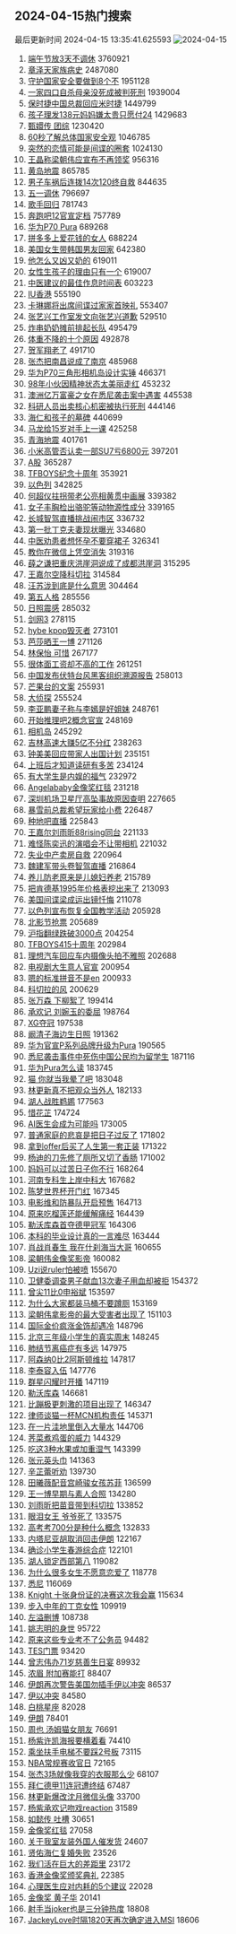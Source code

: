 ## 2024-04-15热门搜索 
最后更新时间 2024-04-15 13:35:41.625593 
![2024-04-15](https://imgs-storage.s3.us-east-005.backblazeb2.com/20240415/2024-04-15.png?versionId=4_z8fbbed132d73df8689c40f13_f1109c139f5bd278a_d20240415_m053541_c005_v0501005_t0059_u01713159341509) 
1. [端午节放3天不调休](https://s.weibo.com/weibo?q=%23%E7%AB%AF%E5%8D%88%E8%8A%82%E6%94%BE3%E5%A4%A9%E4%B8%8D%E8%B0%83%E4%BC%91%23&t=31&band_rank=1&Refer=top) 3760921
1. [章泽天家族病史](https://s.weibo.com/weibo?q=%23%E7%AB%A0%E6%B3%BD%E5%A4%A9%E5%AE%B6%E6%97%8F%E7%97%85%E5%8F%B2%23&t=31&band_rank=2&Refer=top) 2487080
1. [守护国家安全要做到8个不](https://s.weibo.com/weibo?q=%23%E5%AE%88%E6%8A%A4%E5%9B%BD%E5%AE%B6%E5%AE%89%E5%85%A8%E8%A6%81%E5%81%9A%E5%88%B08%E4%B8%AA%E4%B8%8D%23&t=31&band_rank=3&Refer=top) 1951128
1. [一家四口自杀母亲没死成被判死刑](https://s.weibo.com/weibo?q=%23%E4%B8%80%E5%AE%B6%E5%9B%9B%E5%8F%A3%E8%87%AA%E6%9D%80%E6%AF%8D%E4%BA%B2%E6%B2%A1%E6%AD%BB%E6%88%90%E8%A2%AB%E5%88%A4%E6%AD%BB%E5%88%91%23&t=31&band_rank=11&Refer=top) 1939004
1. [保时捷中国总裁回应米时捷](https://s.weibo.com/weibo?q=%23%E4%BF%9D%E6%97%B6%E6%8D%B7%E4%B8%AD%E5%9B%BD%E6%80%BB%E8%A3%81%E5%9B%9E%E5%BA%94%E7%B1%B3%E6%97%B6%E6%8D%B7%23&t=31&band_rank=2&Refer=top) 1449799
1. [孩子理发138元妈妈嫌太贵只愿付24](https://s.weibo.com/weibo?q=%23%E5%AD%A9%E5%AD%90%E7%90%86%E5%8F%91138%E5%85%83%E5%A6%88%E5%A6%88%E5%AB%8C%E5%A4%AA%E8%B4%B5%E5%8F%AA%E6%84%BF%E4%BB%9824%23&t=31&band_rank=1&Refer=top) 1429683
1. [甄嬛传 团综](https://s.weibo.com/weibo?q=%E7%94%84%E5%AC%9B%E4%BC%A0%20%E5%9B%A2%E7%BB%BC&t=31&band_rank=6&Refer=top) 1230420
1. [60秒了解总体国家安全观](https://s.weibo.com/weibo?q=%2360%E7%A7%92%E4%BA%86%E8%A7%A3%E6%80%BB%E4%BD%93%E5%9B%BD%E5%AE%B6%E5%AE%89%E5%85%A8%E8%A7%82%23&t=31&band_rank=3&Refer=top) 1046785
1. [突然的恋情可能是间谍的圈套](https://s.weibo.com/weibo?q=%23%E7%AA%81%E7%84%B6%E7%9A%84%E6%81%8B%E6%83%85%E5%8F%AF%E8%83%BD%E6%98%AF%E9%97%B4%E8%B0%8D%E7%9A%84%E5%9C%88%E5%A5%97%23&t=31&band_rank=4&Refer=top) 1024130
1. [王晶称梁朝伟应宣布不再领奖](https://s.weibo.com/weibo?q=%23%E7%8E%8B%E6%99%B6%E7%A7%B0%E6%A2%81%E6%9C%9D%E4%BC%9F%E5%BA%94%E5%AE%A3%E5%B8%83%E4%B8%8D%E5%86%8D%E9%A2%86%E5%A5%96%23&t=31&band_rank=14&Refer=top) 956316
1. [黄岛地震](https://s.weibo.com/weibo?q=%E9%BB%84%E5%B2%9B%E5%9C%B0%E9%9C%87&t=31&band_rank=5&Refer=top) 865785
1. [男子车祸后连拨14次120终自救](https://s.weibo.com/weibo?q=%23%E7%94%B7%E5%AD%90%E8%BD%A6%E7%A5%B8%E5%90%8E%E8%BF%9E%E6%8B%A814%E6%AC%A1120%E7%BB%88%E8%87%AA%E6%95%91%23&t=31&band_rank=11&Refer=top) 844635
1. [五一调休](https://s.weibo.com/weibo?q=%E4%BA%94%E4%B8%80%E8%B0%83%E4%BC%91&t=31&band_rank=9&Refer=top) 796697
1. [歌手回归](https://s.weibo.com/weibo?q=%23%E6%AD%8C%E6%89%8B%E5%9B%9E%E5%BD%92%23&t=31&band_rank=41&Refer=top) 781743
1. [奔跑吧12官宣定档](https://s.weibo.com/weibo?q=%23%E5%A5%94%E8%B7%91%E5%90%A712%E5%AE%98%E5%AE%A3%E5%AE%9A%E6%A1%A3%23&t=31&band_rank=6&Refer=top) 757789
1. [华为P70 Pura](https://s.weibo.com/weibo?q=%E5%8D%8E%E4%B8%BAP70%20Pura&t=31&band_rank=7&Refer=top) 689268
1. [拼多多上爱花钱的女人](https://s.weibo.com/weibo?q=%E6%8B%BC%E5%A4%9A%E5%A4%9A%E4%B8%8A%E7%88%B1%E8%8A%B1%E9%92%B1%E7%9A%84%E5%A5%B3%E4%BA%BA&t=31&band_rank=12&Refer=top) 688224
1. [美国女生带韩国男友回家](https://s.weibo.com/weibo?q=%E7%BE%8E%E5%9B%BD%E5%A5%B3%E7%94%9F%E5%B8%A6%E9%9F%A9%E5%9B%BD%E7%94%B7%E5%8F%8B%E5%9B%9E%E5%AE%B6&t=31&band_rank=31&Refer=top) 642380
1. [他怎么又凶又奶的](https://s.weibo.com/weibo?q=%23%E4%BB%96%E6%80%8E%E4%B9%88%E5%8F%88%E5%87%B6%E5%8F%88%E5%A5%B6%E7%9A%84%23&t=31&band_rank=45&Refer=top) 619011
1. [女性生孩子的理由只有一个](https://s.weibo.com/weibo?q=%23%E5%A5%B3%E6%80%A7%E7%94%9F%E5%AD%A9%E5%AD%90%E7%9A%84%E7%90%86%E7%94%B1%E5%8F%AA%E6%9C%89%E4%B8%80%E4%B8%AA%23&t=31&band_rank=23&Refer=top) 619007
1. [中医建议的最佳作息时间表](https://s.weibo.com/weibo?q=%23%E4%B8%AD%E5%8C%BB%E5%BB%BA%E8%AE%AE%E7%9A%84%E6%9C%80%E4%BD%B3%E4%BD%9C%E6%81%AF%E6%97%B6%E9%97%B4%E8%A1%A8%23&t=31&band_rank=4&Refer=top) 603223
1. [IU香港](https://s.weibo.com/weibo?q=IU%E9%A6%99%E6%B8%AF&t=31&band_rank=8&Refer=top) 555190
1. [卡琳娜将出席间谍过家家首映礼](https://s.weibo.com/weibo?q=%23%E5%8D%A1%E7%90%B3%E5%A8%9C%E5%B0%86%E5%87%BA%E5%B8%AD%E9%97%B4%E8%B0%8D%E8%BF%87%E5%AE%B6%E5%AE%B6%E9%A6%96%E6%98%A0%E7%A4%BC%23&t=31&band_rank=11&Refer=top) 553407
1. [张艺兴工作室发文向张艺兴道歉](https://s.weibo.com/weibo?q=%23%E5%BC%A0%E8%89%BA%E5%85%B4%E5%B7%A5%E4%BD%9C%E5%AE%A4%E5%8F%91%E6%96%87%E5%90%91%E5%BC%A0%E8%89%BA%E5%85%B4%E9%81%93%E6%AD%89%23&t=31&band_rank=9&Refer=top) 529510
1. [炸串奶奶摊前排起长队](https://s.weibo.com/weibo?q=%23%E7%82%B8%E4%B8%B2%E5%A5%B6%E5%A5%B6%E6%91%8A%E5%89%8D%E6%8E%92%E8%B5%B7%E9%95%BF%E9%98%9F%23&t=31&band_rank=10&Refer=top) 495479
1. [体重不降的十个原因](https://s.weibo.com/weibo?q=%23%E4%BD%93%E9%87%8D%E4%B8%8D%E9%99%8D%E7%9A%84%E5%8D%81%E4%B8%AA%E5%8E%9F%E5%9B%A0%23&t=31&band_rank=15&Refer=top) 492878
1. [贺军翔老了](https://s.weibo.com/weibo?q=%E8%B4%BA%E5%86%9B%E7%BF%94%E8%80%81%E4%BA%86&t=31&band_rank=19&Refer=top) 491710
1. [张杰把南昌说成了南京](https://s.weibo.com/weibo?q=%23%E5%BC%A0%E6%9D%B0%E6%8A%8A%E5%8D%97%E6%98%8C%E8%AF%B4%E6%88%90%E4%BA%86%E5%8D%97%E4%BA%AC%23&t=31&band_rank=11&Refer=top) 485968
1. [华为P70三角形相机岛设计实锤](https://s.weibo.com/weibo?q=%23%E5%8D%8E%E4%B8%BAP70%E4%B8%89%E8%A7%92%E5%BD%A2%E7%9B%B8%E6%9C%BA%E5%B2%9B%E8%AE%BE%E8%AE%A1%E5%AE%9E%E9%94%A4%23&t=31&band_rank=26&Refer=top) 466371
1. [98年小伙因精神状态太美丽走红](https://s.weibo.com/weibo?q=%2398%E5%B9%B4%E5%B0%8F%E4%BC%99%E5%9B%A0%E7%B2%BE%E7%A5%9E%E7%8A%B6%E6%80%81%E5%A4%AA%E7%BE%8E%E4%B8%BD%E8%B5%B0%E7%BA%A2%23&t=31&band_rank=12&Refer=top) 453232
1. [澳洲亿万富豪之女在悉尼袭击案中遇害](https://s.weibo.com/weibo?q=%23%E6%BE%B3%E6%B4%B2%E4%BA%BF%E4%B8%87%E5%AF%8C%E8%B1%AA%E4%B9%8B%E5%A5%B3%E5%9C%A8%E6%82%89%E5%B0%BC%E8%A2%AD%E5%87%BB%E6%A1%88%E4%B8%AD%E9%81%87%E5%AE%B3%23&t=31&band_rank=13&Refer=top) 445538
1. [科研人员出卖核心机密被执行死刑](https://s.weibo.com/weibo?q=%23%E7%A7%91%E7%A0%94%E4%BA%BA%E5%91%98%E5%87%BA%E5%8D%96%E6%A0%B8%E5%BF%83%E6%9C%BA%E5%AF%86%E8%A2%AB%E6%89%A7%E8%A1%8C%E6%AD%BB%E5%88%91%23&t=31&band_rank=5&Refer=top) 444146
1. [海仁和孩子的墓碑](https://s.weibo.com/weibo?q=%23%E6%B5%B7%E4%BB%81%E5%92%8C%E5%AD%A9%E5%AD%90%E7%9A%84%E5%A2%93%E7%A2%91%23&t=31&band_rank=6&Refer=top) 440699
1. [马龙给15岁对手上一课](https://s.weibo.com/weibo?q=%23%E9%A9%AC%E9%BE%99%E7%BB%9915%E5%B2%81%E5%AF%B9%E6%89%8B%E4%B8%8A%E4%B8%80%E8%AF%BE%23&t=31&band_rank=31&Refer=top) 425258
1. [青海地震](https://s.weibo.com/weibo?q=%E9%9D%92%E6%B5%B7%E5%9C%B0%E9%9C%87&t=31&band_rank=8&Refer=top) 401761
1. [小米高管否认卖一部SU7亏6800元](https://s.weibo.com/weibo?q=%23%E5%B0%8F%E7%B1%B3%E9%AB%98%E7%AE%A1%E5%90%A6%E8%AE%A4%E5%8D%96%E4%B8%80%E9%83%A8SU7%E4%BA%8F6800%E5%85%83%23&t=31&band_rank=20&Refer=top) 397201
1. [A股](https://s.weibo.com/weibo?q=A%E8%82%A1&t=31&band_rank=14&Refer=top) 365287
1. [TFBOYS纪念十周年](https://s.weibo.com/weibo?q=%23TFBOYS%E7%BA%AA%E5%BF%B5%E5%8D%81%E5%91%A8%E5%B9%B4%23&t=31&band_rank=49&Refer=top) 353921
1. [以色列](https://s.weibo.com/weibo?q=%E4%BB%A5%E8%89%B2%E5%88%97&t=31&band_rank=2&Refer=top) 342825
1. [何超仪拄拐带老公亮相黄贯中画展](https://s.weibo.com/weibo?q=%23%E4%BD%95%E8%B6%85%E4%BB%AA%E6%8B%84%E6%8B%90%E5%B8%A6%E8%80%81%E5%85%AC%E4%BA%AE%E7%9B%B8%E9%BB%84%E8%B4%AF%E4%B8%AD%E7%94%BB%E5%B1%95%23&t=31&band_rank=31&Refer=top) 339382
1. [女子丰胸检出骆驼等动物源性成分](https://s.weibo.com/weibo?q=%23%E5%A5%B3%E5%AD%90%E4%B8%B0%E8%83%B8%E6%A3%80%E5%87%BA%E9%AA%86%E9%A9%BC%E7%AD%89%E5%8A%A8%E7%89%A9%E6%BA%90%E6%80%A7%E6%88%90%E5%88%86%23&t=31&band_rank=7&Refer=top) 339165
1. [长城智驾直播挑战闹市区](https://s.weibo.com/weibo?q=%23%E9%95%BF%E5%9F%8E%E6%99%BA%E9%A9%BE%E7%9B%B4%E6%92%AD%E6%8C%91%E6%88%98%E9%97%B9%E5%B8%82%E5%8C%BA%23&t=31&band_rank=41&Refer=top) 336732
1. [第一批丁克夫妻现状曝光](https://s.weibo.com/weibo?q=%23%E7%AC%AC%E4%B8%80%E6%89%B9%E4%B8%81%E5%85%8B%E5%A4%AB%E5%A6%BB%E7%8E%B0%E7%8A%B6%E6%9B%9D%E5%85%89%23&t=31&band_rank=21&Refer=top) 334680
1. [中医劝患者想怀孕不要穿裙子](https://s.weibo.com/weibo?q=%23%E4%B8%AD%E5%8C%BB%E5%8A%9D%E6%82%A3%E8%80%85%E6%83%B3%E6%80%80%E5%AD%95%E4%B8%8D%E8%A6%81%E7%A9%BF%E8%A3%99%E5%AD%90%23&t=31&band_rank=22&Refer=top) 326341
1. [教你在微信上凭空消失](https://s.weibo.com/weibo?q=%23%E6%95%99%E4%BD%A0%E5%9C%A8%E5%BE%AE%E4%BF%A1%E4%B8%8A%E5%87%AD%E7%A9%BA%E6%B6%88%E5%A4%B1%23&t=31&band_rank=27&Refer=top) 319316
1. [薛之谦把重庆洪崖洞说成了成都洪崖洞](https://s.weibo.com/weibo?q=%23%E8%96%9B%E4%B9%8B%E8%B0%A6%E6%8A%8A%E9%87%8D%E5%BA%86%E6%B4%AA%E5%B4%96%E6%B4%9E%E8%AF%B4%E6%88%90%E4%BA%86%E6%88%90%E9%83%BD%E6%B4%AA%E5%B4%96%E6%B4%9E%23&t=31&band_rank=20&Refer=top) 315295
1. [王嘉尔空降科切拉](https://s.weibo.com/weibo?q=%23%E7%8E%8B%E5%98%89%E5%B0%94%E7%A9%BA%E9%99%8D%E7%A7%91%E5%88%87%E6%8B%89%23&t=31&band_rank=15&Refer=top) 314584
1. [汪苏泷到底是什么意思](https://s.weibo.com/weibo?q=%23%E6%B1%AA%E8%8B%8F%E6%B3%B7%E5%88%B0%E5%BA%95%E6%98%AF%E4%BB%80%E4%B9%88%E6%84%8F%E6%80%9D%23&t=31&band_rank=31&Refer=top) 304464
1. [第五人格](https://s.weibo.com/weibo?q=%E7%AC%AC%E4%BA%94%E4%BA%BA%E6%A0%BC&t=31&band_rank=17&Refer=top) 285556
1. [日照震感](https://s.weibo.com/weibo?q=%E6%97%A5%E7%85%A7%E9%9C%87%E6%84%9F&t=31&band_rank=18&Refer=top) 285032
1. [剑网3](https://s.weibo.com/weibo?q=%E5%89%91%E7%BD%913&t=31&band_rank=19&Refer=top) 278115
1. [hybe kpop毁灭者](https://s.weibo.com/weibo?q=hybe%20kpop%E6%AF%81%E7%81%AD%E8%80%85&t=31&band_rank=31&Refer=top) 273101
1. [芭莎晒王一博](https://s.weibo.com/weibo?q=%23%E8%8A%AD%E8%8E%8E%E6%99%92%E7%8E%8B%E4%B8%80%E5%8D%9A%23&t=31&band_rank=28&Refer=top) 271126
1. [林保怡 可惜](https://s.weibo.com/weibo?q=%E6%9E%97%E4%BF%9D%E6%80%A1%20%E5%8F%AF%E6%83%9C&t=31&band_rank=17&Refer=top) 267177
1. [很体面工资却不高的工作](https://s.weibo.com/weibo?q=%23%E5%BE%88%E4%BD%93%E9%9D%A2%E5%B7%A5%E8%B5%84%E5%8D%B4%E4%B8%8D%E9%AB%98%E7%9A%84%E5%B7%A5%E4%BD%9C%23&t=31&band_rank=22&Refer=top) 261251
1. [中国发布伏特台风黑客组织溯源报告](https://s.weibo.com/weibo?q=%23%E4%B8%AD%E5%9B%BD%E5%8F%91%E5%B8%83%E4%BC%8F%E7%89%B9%E5%8F%B0%E9%A3%8E%E9%BB%91%E5%AE%A2%E7%BB%84%E7%BB%87%E6%BA%AF%E6%BA%90%E6%8A%A5%E5%91%8A%23&t=31&band_rank=24&Refer=top) 258013
1. [芒果台的文案](https://s.weibo.com/weibo?q=%E8%8A%92%E6%9E%9C%E5%8F%B0%E7%9A%84%E6%96%87%E6%A1%88&t=31&band_rank=25&Refer=top) 255931
1. [大侦探](https://s.weibo.com/weibo?q=%E5%A4%A7%E4%BE%A6%E6%8E%A2&t=31&band_rank=20&Refer=top) 255524
1. [李亚鹏妻子称与李嫣是好姐妹](https://s.weibo.com/weibo?q=%23%E6%9D%8E%E4%BA%9A%E9%B9%8F%E5%A6%BB%E5%AD%90%E7%A7%B0%E4%B8%8E%E6%9D%8E%E5%AB%A3%E6%98%AF%E5%A5%BD%E5%A7%90%E5%A6%B9%23&t=31&band_rank=24&Refer=top) 248761
1. [开始推理吧2概念官宣](https://s.weibo.com/weibo?q=%23%E5%BC%80%E5%A7%8B%E6%8E%A8%E7%90%86%E5%90%A72%E6%A6%82%E5%BF%B5%E5%AE%98%E5%AE%A3%23&t=31&band_rank=25&Refer=top) 248169
1. [相机岛](https://s.weibo.com/weibo?q=%E7%9B%B8%E6%9C%BA%E5%B2%9B&t=31&band_rank=25&Refer=top) 245292
1. [吉林高速大赚5亿不分红](https://s.weibo.com/weibo?q=%23%E5%90%89%E6%9E%97%E9%AB%98%E9%80%9F%E5%A4%A7%E8%B5%9A5%E4%BA%BF%E4%B8%8D%E5%88%86%E7%BA%A2%23&t=31&band_rank=48&Refer=top) 238263
1. [钟美美回应带家人出国计划](https://s.weibo.com/weibo?q=%23%E9%92%9F%E7%BE%8E%E7%BE%8E%E5%9B%9E%E5%BA%94%E5%B8%A6%E5%AE%B6%E4%BA%BA%E5%87%BA%E5%9B%BD%E8%AE%A1%E5%88%92%23&t=31&band_rank=18&Refer=top) 235151
1. [上班后才知道读研有多苦](https://s.weibo.com/weibo?q=%23%E4%B8%8A%E7%8F%AD%E5%90%8E%E6%89%8D%E7%9F%A5%E9%81%93%E8%AF%BB%E7%A0%94%E6%9C%89%E5%A4%9A%E8%8B%A6%23&t=31&band_rank=27&Refer=top) 234124
1. [有大学生是内娱的福气](https://s.weibo.com/weibo?q=%23%E6%9C%89%E5%A4%A7%E5%AD%A6%E7%94%9F%E6%98%AF%E5%86%85%E5%A8%B1%E7%9A%84%E7%A6%8F%E6%B0%94%23&t=31&band_rank=26&Refer=top) 232972
1. [Angelababy金像奖红毯](https://s.weibo.com/weibo?q=%23Angelababy%E9%87%91%E5%83%8F%E5%A5%96%E7%BA%A2%E6%AF%AF%23&t=31&band_rank=12&Refer=top) 231218
1. [深圳机场卫星厅高坠事故原因查明](https://s.weibo.com/weibo?q=%23%E6%B7%B1%E5%9C%B3%E6%9C%BA%E5%9C%BA%E5%8D%AB%E6%98%9F%E5%8E%85%E9%AB%98%E5%9D%A0%E4%BA%8B%E6%95%85%E5%8E%9F%E5%9B%A0%E6%9F%A5%E6%98%8E%23&t=31&band_rank=28&Refer=top) 227665
1. [暴雪前总裁希望玩家给小费](https://s.weibo.com/weibo?q=%23%E6%9A%B4%E9%9B%AA%E5%89%8D%E6%80%BB%E8%A3%81%E5%B8%8C%E6%9C%9B%E7%8E%A9%E5%AE%B6%E7%BB%99%E5%B0%8F%E8%B4%B9%23&t=31&band_rank=36&Refer=top) 226487
1. [种地吧直播](https://s.weibo.com/weibo?q=%E7%A7%8D%E5%9C%B0%E5%90%A7%E7%9B%B4%E6%92%AD&t=31&band_rank=27&Refer=top) 225843
1. [王嘉尔刘雨昕88rising同台](https://s.weibo.com/weibo?q=%23%E7%8E%8B%E5%98%89%E5%B0%94%E5%88%98%E9%9B%A8%E6%98%9588rising%E5%90%8C%E5%8F%B0%23&t=31&band_rank=32&Refer=top) 221133
1. [难怪陈奕迅的演唱会不让带相机](https://s.weibo.com/weibo?q=%23%E9%9A%BE%E6%80%AA%E9%99%88%E5%A5%95%E8%BF%85%E7%9A%84%E6%BC%94%E5%94%B1%E4%BC%9A%E4%B8%8D%E8%AE%A9%E5%B8%A6%E7%9B%B8%E6%9C%BA%23&t=31&band_rank=28&Refer=top) 221032
1. [失业中产卖房自救](https://s.weibo.com/weibo?q=%23%E5%A4%B1%E4%B8%9A%E4%B8%AD%E4%BA%A7%E5%8D%96%E6%88%BF%E8%87%AA%E6%95%91%23&t=31&band_rank=38&Refer=top) 220964
1. [魏建军带头卷智驾直播](https://s.weibo.com/weibo?q=%23%E9%AD%8F%E5%BB%BA%E5%86%9B%E5%B8%A6%E5%A4%B4%E5%8D%B7%E6%99%BA%E9%A9%BE%E7%9B%B4%E6%92%AD%23&t=31&band_rank=29&Refer=top) 216864
1. [养儿防老原来是儿媳妇养老](https://s.weibo.com/weibo?q=%23%E5%85%BB%E5%84%BF%E9%98%B2%E8%80%81%E5%8E%9F%E6%9D%A5%E6%98%AF%E5%84%BF%E5%AA%B3%E5%A6%87%E5%85%BB%E8%80%81%23&t=31&band_rank=30&Refer=top) 215789
1. [把肯德基1995年价格表挖出来了](https://s.weibo.com/weibo?q=%23%E6%8A%8A%E8%82%AF%E5%BE%B7%E5%9F%BA1995%E5%B9%B4%E4%BB%B7%E6%A0%BC%E8%A1%A8%E6%8C%96%E5%87%BA%E6%9D%A5%E4%BA%86%23&t=31&band_rank=8&Refer=top) 213093
1. [美国间谍梁成运出镜忏悔](https://s.weibo.com/weibo?q=%23%E7%BE%8E%E5%9B%BD%E9%97%B4%E8%B0%8D%E6%A2%81%E6%88%90%E8%BF%90%E5%87%BA%E9%95%9C%E5%BF%8F%E6%82%94%23&t=31&band_rank=29&Refer=top) 211078
1. [以色列宣布恢复全国教学活动](https://s.weibo.com/weibo?q=%23%E4%BB%A5%E8%89%B2%E5%88%97%E5%AE%A3%E5%B8%83%E6%81%A2%E5%A4%8D%E5%85%A8%E5%9B%BD%E6%95%99%E5%AD%A6%E6%B4%BB%E5%8A%A8%23&t=31&band_rank=30&Refer=top) 205928
1. [北影节抢票](https://s.weibo.com/weibo?q=%E5%8C%97%E5%BD%B1%E8%8A%82%E6%8A%A2%E7%A5%A8&t=31&band_rank=34&Refer=top) 205689
1. [沪指翻绿跌破3000点](https://s.weibo.com/weibo?q=%23%E6%B2%AA%E6%8C%87%E7%BF%BB%E7%BB%BF%E8%B7%8C%E7%A0%B43000%E7%82%B9%23&t=31&band_rank=32&Refer=top) 204254
1. [TFBOYS415十周年](https://s.weibo.com/weibo?q=%23TFBOYS415%E5%8D%81%E5%91%A8%E5%B9%B4%23&t=31&band_rank=35&Refer=top) 202984
1. [理想汽车回应车内摄像头拍不雅照](https://s.weibo.com/weibo?q=%23%E7%90%86%E6%83%B3%E6%B1%BD%E8%BD%A6%E5%9B%9E%E5%BA%94%E8%BD%A6%E5%86%85%E6%91%84%E5%83%8F%E5%A4%B4%E6%8B%8D%E4%B8%8D%E9%9B%85%E7%85%A7%23&t=31&band_rank=31&Refer=top) 202688
1. [电视剧大生意人官宣](https://s.weibo.com/weibo?q=%23%E7%94%B5%E8%A7%86%E5%89%A7%E5%A4%A7%E7%94%9F%E6%84%8F%E4%BA%BA%E5%AE%98%E5%AE%A3%23&t=31&band_rank=38&Refer=top) 200954
1. [嗯的标准拼音不是en](https://s.weibo.com/weibo?q=%23%E5%97%AF%E7%9A%84%E6%A0%87%E5%87%86%E6%8B%BC%E9%9F%B3%E4%B8%8D%E6%98%AFen%23&t=31&band_rank=32&Refer=top) 200933
1. [科切拉的风](https://s.weibo.com/weibo?q=%E7%A7%91%E5%88%87%E6%8B%89%E7%9A%84%E9%A3%8E&t=31&band_rank=34&Refer=top) 200629
1. [张万森 下柳絮了](https://s.weibo.com/weibo?q=%E5%BC%A0%E4%B8%87%E6%A3%AE%20%E4%B8%8B%E6%9F%B3%E7%B5%AE%E4%BA%86&t=31&band_rank=43&Refer=top) 199414
1. [承欢记 刘婉玉的委屈](https://s.weibo.com/weibo?q=%E6%89%BF%E6%AC%A2%E8%AE%B0%20%E5%88%98%E5%A9%89%E7%8E%89%E7%9A%84%E5%A7%94%E5%B1%88&t=31&band_rank=36&Refer=top) 198764
1. [XG夺冠](https://s.weibo.com/weibo?q=XG%E5%A4%BA%E5%86%A0&t=31&band_rank=17&Refer=top) 197538
1. [阚清子海边生日照](https://s.weibo.com/weibo?q=%23%E9%98%9A%E6%B8%85%E5%AD%90%E6%B5%B7%E8%BE%B9%E7%94%9F%E6%97%A5%E7%85%A7%23&t=31&band_rank=39&Refer=top) 191362
1. [华为官宣P系列品牌升级为Pura](https://s.weibo.com/weibo?q=%23%E5%8D%8E%E4%B8%BA%E5%AE%98%E5%AE%A3P%E7%B3%BB%E5%88%97%E5%93%81%E7%89%8C%E5%8D%87%E7%BA%A7%E4%B8%BAPura%23&t=31&band_rank=33&Refer=top) 190565
1. [悉尼袭击事件中死伤中国公民均为留学生](https://s.weibo.com/weibo?q=%23%E6%82%89%E5%B0%BC%E8%A2%AD%E5%87%BB%E4%BA%8B%E4%BB%B6%E4%B8%AD%E6%AD%BB%E4%BC%A4%E4%B8%AD%E5%9B%BD%E5%85%AC%E6%B0%91%E5%9D%87%E4%B8%BA%E7%95%99%E5%AD%A6%E7%94%9F%23&t=31&band_rank=34&Refer=top) 187116
1. [华为Pura怎么读](https://s.weibo.com/weibo?q=%23%E5%8D%8E%E4%B8%BAPura%E6%80%8E%E4%B9%88%E8%AF%BB%23&t=31&band_rank=35&Refer=top) 183745
1. [猫 你就当我晕了吧](https://s.weibo.com/weibo?q=%E7%8C%AB%20%E4%BD%A0%E5%B0%B1%E5%BD%93%E6%88%91%E6%99%95%E4%BA%86%E5%90%A7&t=31&band_rank=35&Refer=top) 183048
1. [林更新真不把观众当外人](https://s.weibo.com/weibo?q=%23%E6%9E%97%E6%9B%B4%E6%96%B0%E7%9C%9F%E4%B8%8D%E6%8A%8A%E8%A7%82%E4%BC%97%E5%BD%93%E5%A4%96%E4%BA%BA%23&t=31&band_rank=44&Refer=top) 182133
1. [湖人战胜鹈鹕](https://s.weibo.com/weibo?q=%23%E6%B9%96%E4%BA%BA%E6%88%98%E8%83%9C%E9%B9%88%E9%B9%95%23&t=31&band_rank=18&Refer=top) 177563
1. [惜花芷](https://s.weibo.com/weibo?q=%E6%83%9C%E8%8A%B1%E8%8A%B7&t=31&band_rank=41&Refer=top) 174724
1. [AI医生会成为可能吗](https://s.weibo.com/weibo?q=%23AI%E5%8C%BB%E7%94%9F%E4%BC%9A%E6%88%90%E4%B8%BA%E5%8F%AF%E8%83%BD%E5%90%97%23&t=31&band_rank=37&Refer=top) 173005
1. [普通家庭的悲哀是把日子过反了](https://s.weibo.com/weibo?q=%23%E6%99%AE%E9%80%9A%E5%AE%B6%E5%BA%AD%E7%9A%84%E6%82%B2%E5%93%80%E6%98%AF%E6%8A%8A%E6%97%A5%E5%AD%90%E8%BF%87%E5%8F%8D%E4%BA%86%23&t=31&band_rank=36&Refer=top) 171802
1. [拿到offer后买了人生第一套正装](https://s.weibo.com/weibo?q=%23%E6%8B%BF%E5%88%B0offer%E5%90%8E%E4%B9%B0%E4%BA%86%E4%BA%BA%E7%94%9F%E7%AC%AC%E4%B8%80%E5%A5%97%E6%AD%A3%E8%A3%85%23&t=31&band_rank=34&Refer=top) 171322
1. [杨迪的刀先修了厕所又切了香肠](https://s.weibo.com/weibo?q=%23%E6%9D%A8%E8%BF%AA%E7%9A%84%E5%88%80%E5%85%88%E4%BF%AE%E4%BA%86%E5%8E%95%E6%89%80%E5%8F%88%E5%88%87%E4%BA%86%E9%A6%99%E8%82%A0%23&t=31&band_rank=35&Refer=top) 171002
1. [妈妈可以过苦日子你不行](https://s.weibo.com/weibo?q=%23%E5%A6%88%E5%A6%88%E5%8F%AF%E4%BB%A5%E8%BF%87%E8%8B%A6%E6%97%A5%E5%AD%90%E4%BD%A0%E4%B8%8D%E8%A1%8C%23&t=31&band_rank=45&Refer=top) 168264
1. [河南专科生上岸中科大](https://s.weibo.com/weibo?q=%23%E6%B2%B3%E5%8D%97%E4%B8%93%E7%A7%91%E7%94%9F%E4%B8%8A%E5%B2%B8%E4%B8%AD%E7%A7%91%E5%A4%A7%23&t=31&band_rank=37&Refer=top) 167682
1. [陈梦世界杯开门红](https://s.weibo.com/weibo?q=%23%E9%99%88%E6%A2%A6%E4%B8%96%E7%95%8C%E6%9D%AF%E5%BC%80%E9%97%A8%E7%BA%A2%23&t=31&band_rank=42&Refer=top) 167345
1. [电影维和防暴队开启预售](https://s.weibo.com/weibo?q=%23%E7%94%B5%E5%BD%B1%E7%BB%B4%E5%92%8C%E9%98%B2%E6%9A%B4%E9%98%9F%E5%BC%80%E5%90%AF%E9%A2%84%E5%94%AE%23&t=31&band_rank=39&Refer=top) 164713
1. [原来吃榴莲还能缓解痛经](https://s.weibo.com/weibo?q=%23%E5%8E%9F%E6%9D%A5%E5%90%83%E6%A6%B4%E8%8E%B2%E8%BF%98%E8%83%BD%E7%BC%93%E8%A7%A3%E7%97%9B%E7%BB%8F%23&t=31&band_rank=38&Refer=top) 164439
1. [勒沃库森首夺德甲冠军](https://s.weibo.com/weibo?q=%23%E5%8B%92%E6%B2%83%E5%BA%93%E6%A3%AE%E9%A6%96%E5%A4%BA%E5%BE%B7%E7%94%B2%E5%86%A0%E5%86%9B%23&t=31&band_rank=19&Refer=top) 164306
1. [本科的毕业设计真的一言难尽](https://s.weibo.com/weibo?q=%23%E6%9C%AC%E7%A7%91%E7%9A%84%E6%AF%95%E4%B8%9A%E8%AE%BE%E8%AE%A1%E7%9C%9F%E7%9A%84%E4%B8%80%E8%A8%80%E9%9A%BE%E5%B0%BD%23&t=31&band_rank=39&Refer=top) 163444
1. [肖战肖春生 我在什刹海当大哥](https://s.weibo.com/weibo?q=%E8%82%96%E6%88%98%E8%82%96%E6%98%A5%E7%94%9F%20%E6%88%91%E5%9C%A8%E4%BB%80%E5%88%B9%E6%B5%B7%E5%BD%93%E5%A4%A7%E5%93%A5&t=31&band_rank=38&Refer=top) 160655
1. [梁朝伟金像奖影帝](https://s.weibo.com/weibo?q=%E6%A2%81%E6%9C%9D%E4%BC%9F%E9%87%91%E5%83%8F%E5%A5%96%E5%BD%B1%E5%B8%9D&t=31&band_rank=16&Refer=top) 160082
1. [Uzi说ruler怕被喷](https://s.weibo.com/weibo?q=%23Uzi%E8%AF%B4ruler%E6%80%95%E8%A2%AB%E5%96%B7%23&t=31&band_rank=47&Refer=top) 155670
1. [卫健委调查男子献血13次妻子用血却被拒](https://s.weibo.com/weibo?q=%23%E5%8D%AB%E5%81%A5%E5%A7%94%E8%B0%83%E6%9F%A5%E7%94%B7%E5%AD%90%E7%8C%AE%E8%A1%8013%E6%AC%A1%E5%A6%BB%E5%AD%90%E7%94%A8%E8%A1%80%E5%8D%B4%E8%A2%AB%E6%8B%92%23&t=31&band_rank=21&Refer=top) 154372
1. [曾尖11比0申裕斌](https://s.weibo.com/weibo?q=%23%E6%9B%BE%E5%B0%9611%E6%AF%940%E7%94%B3%E8%A3%95%E6%96%8C%23&t=31&band_rank=40&Refer=top) 153597
1. [为什么大家都装马桶不要蹲厕](https://s.weibo.com/weibo?q=%23%E4%B8%BA%E4%BB%80%E4%B9%88%E5%A4%A7%E5%AE%B6%E9%83%BD%E8%A3%85%E9%A9%AC%E6%A1%B6%E4%B8%8D%E8%A6%81%E8%B9%B2%E5%8E%95%23&t=31&band_rank=25&Refer=top) 153169
1. [梁朝伟拿影帝的最大受害者出现了](https://s.weibo.com/weibo?q=%E6%A2%81%E6%9C%9D%E4%BC%9F%E6%8B%BF%E5%BD%B1%E5%B8%9D%E7%9A%84%E6%9C%80%E5%A4%A7%E5%8F%97%E5%AE%B3%E8%80%85%E5%87%BA%E7%8E%B0%E4%BA%86&t=31&band_rank=42&Refer=top) 151103
1. [国际金价疯涨金饰却遇冷](https://s.weibo.com/weibo?q=%23%E5%9B%BD%E9%99%85%E9%87%91%E4%BB%B7%E7%96%AF%E6%B6%A8%E9%87%91%E9%A5%B0%E5%8D%B4%E9%81%87%E5%86%B7%23&t=31&band_rank=24&Refer=top) 148796
1. [北京三年级小学生的真实周末](https://s.weibo.com/weibo?q=%23%E5%8C%97%E4%BA%AC%E4%B8%89%E5%B9%B4%E7%BA%A7%E5%B0%8F%E5%AD%A6%E7%94%9F%E7%9A%84%E7%9C%9F%E5%AE%9E%E5%91%A8%E6%9C%AB%23&t=31&band_rank=39&Refer=top) 148245
1. [肺结节离癌症有多远](https://s.weibo.com/weibo?q=%23%E8%82%BA%E7%BB%93%E8%8A%82%E7%A6%BB%E7%99%8C%E7%97%87%E6%9C%89%E5%A4%9A%E8%BF%9C%23&t=31&band_rank=43&Refer=top) 147975
1. [阿森纳0比2阿斯顿维拉](https://s.weibo.com/weibo?q=%23%E9%98%BF%E6%A3%AE%E7%BA%B30%E6%AF%942%E9%98%BF%E6%96%AF%E9%A1%BF%E7%BB%B4%E6%8B%89%23&t=31&band_rank=25&Refer=top) 147817
1. [李泰容入伍](https://s.weibo.com/weibo?q=%E6%9D%8E%E6%B3%B0%E5%AE%B9%E5%85%A5%E4%BC%8D&t=31&band_rank=43&Refer=top) 147776
1. [群星闪耀时开播](https://s.weibo.com/weibo?q=%23%E7%BE%A4%E6%98%9F%E9%97%AA%E8%80%80%E6%97%B6%E5%BC%80%E6%92%AD%23&t=31&band_rank=50&Refer=top) 147119
1. [勒沃库森](https://s.weibo.com/weibo?q=%E5%8B%92%E6%B2%83%E5%BA%93%E6%A3%AE&t=31&band_rank=40&Refer=top) 146681
1. [比蹦极更刺激的项目出现了](https://s.weibo.com/weibo?q=%23%E6%AF%94%E8%B9%A6%E6%9E%81%E6%9B%B4%E5%88%BA%E6%BF%80%E7%9A%84%E9%A1%B9%E7%9B%AE%E5%87%BA%E7%8E%B0%E4%BA%86%23&t=31&band_rank=44&Refer=top) 146347
1. [律师谈猫一杯MCN机构责任](https://s.weibo.com/weibo?q=%23%E5%BE%8B%E5%B8%88%E8%B0%88%E7%8C%AB%E4%B8%80%E6%9D%AFMCN%E6%9C%BA%E6%9E%84%E8%B4%A3%E4%BB%BB%23&t=31&band_rank=44&Refer=top) 145371
1. [在一片洼地里倒入大量水](https://s.weibo.com/weibo?q=%E5%9C%A8%E4%B8%80%E7%89%87%E6%B4%BC%E5%9C%B0%E9%87%8C%E5%80%92%E5%85%A5%E5%A4%A7%E9%87%8F%E6%B0%B4&t=31&band_rank=46&Refer=top) 144706
1. [荠菜煮鸡蛋的威力](https://s.weibo.com/weibo?q=%E8%8D%A0%E8%8F%9C%E7%85%AE%E9%B8%A1%E8%9B%8B%E7%9A%84%E5%A8%81%E5%8A%9B&t=31&band_rank=45&Refer=top) 144329
1. [吃这3种水果或加重湿气](https://s.weibo.com/weibo?q=%23%E5%90%83%E8%BF%993%E7%A7%8D%E6%B0%B4%E6%9E%9C%E6%88%96%E5%8A%A0%E9%87%8D%E6%B9%BF%E6%B0%94%23&t=31&band_rank=23&Refer=top) 143399
1. [张元英头巾](https://s.weibo.com/weibo?q=%E5%BC%A0%E5%85%83%E8%8B%B1%E5%A4%B4%E5%B7%BE&t=31&band_rank=27&Refer=top) 141363
1. [辛芷蕾听劝](https://s.weibo.com/weibo?q=%23%E8%BE%9B%E8%8A%B7%E8%95%BE%E5%90%AC%E5%8A%9D%23&t=31&band_rank=28&Refer=top) 139730
1. [田曦薇配音宫崎骏女孩苏菲](https://s.weibo.com/weibo?q=%23%E7%94%B0%E6%9B%A6%E8%96%87%E9%85%8D%E9%9F%B3%E5%AE%AB%E5%B4%8E%E9%AA%8F%E5%A5%B3%E5%AD%A9%E8%8B%8F%E8%8F%B2%23&t=31&band_rank=47&Refer=top) 136599
1. [王一博早期与素人合照](https://s.weibo.com/weibo?q=%23%E7%8E%8B%E4%B8%80%E5%8D%9A%E6%97%A9%E6%9C%9F%E4%B8%8E%E7%B4%A0%E4%BA%BA%E5%90%88%E7%85%A7%23&t=31&band_rank=29&Refer=top) 134280
1. [刘雨昕把苗音带到科切拉](https://s.weibo.com/weibo?q=%23%E5%88%98%E9%9B%A8%E6%98%95%E6%8A%8A%E8%8B%97%E9%9F%B3%E5%B8%A6%E5%88%B0%E7%A7%91%E5%88%87%E6%8B%89%23&t=31&band_rank=48&Refer=top) 133852
1. [眼泪女王 爷爷死了](https://s.weibo.com/weibo?q=%E7%9C%BC%E6%B3%AA%E5%A5%B3%E7%8E%8B%20%E7%88%B7%E7%88%B7%E6%AD%BB%E4%BA%86&t=31&band_rank=35&Refer=top) 133575
1. [高考考700分是种什么概念](https://s.weibo.com/weibo?q=%23%E9%AB%98%E8%80%83%E8%80%83700%E5%88%86%E6%98%AF%E7%A7%8D%E4%BB%80%E4%B9%88%E6%A6%82%E5%BF%B5%23&t=31&band_rank=49&Refer=top) 132833
1. [内塔尼亚胡取消回击伊朗](https://s.weibo.com/weibo?q=%23%E5%86%85%E5%A1%94%E5%B0%BC%E4%BA%9A%E8%83%A1%E5%8F%96%E6%B6%88%E5%9B%9E%E5%87%BB%E4%BC%8A%E6%9C%97%23&t=31&band_rank=47&Refer=top) 122167
1. [确诊小学生春游综合症](https://s.weibo.com/weibo?q=%23%E7%A1%AE%E8%AF%8A%E5%B0%8F%E5%AD%A6%E7%94%9F%E6%98%A5%E6%B8%B8%E7%BB%BC%E5%90%88%E7%97%87%23&t=31&band_rank=48&Refer=top) 122101
1. [湖人锁定西部第八](https://s.weibo.com/weibo?q=%23%E6%B9%96%E4%BA%BA%E9%94%81%E5%AE%9A%E8%A5%BF%E9%83%A8%E7%AC%AC%E5%85%AB%23&t=31&band_rank=31&Refer=top) 119082
1. [为什么很多女生不愿意恋爱了](https://s.weibo.com/weibo?q=%23%E4%B8%BA%E4%BB%80%E4%B9%88%E5%BE%88%E5%A4%9A%E5%A5%B3%E7%94%9F%E4%B8%8D%E6%84%BF%E6%84%8F%E6%81%8B%E7%88%B1%E4%BA%86%23&t=31&band_rank=28&Refer=top) 118778
1. [悉尼](https://s.weibo.com/weibo?q=%E6%82%89%E5%B0%BC&t=31&band_rank=9&Refer=top) 116069
1. [Knight 十张身份证的决赛这次我会赢](https://s.weibo.com/weibo?q=Knight%20%E5%8D%81%E5%BC%A0%E8%BA%AB%E4%BB%BD%E8%AF%81%E7%9A%84%E5%86%B3%E8%B5%9B%E8%BF%99%E6%AC%A1%E6%88%91%E4%BC%9A%E8%B5%A2&t=31&band_rank=32&Refer=top) 115634
1. [步入中年的丁克女性](https://s.weibo.com/weibo?q=%23%E6%AD%A5%E5%85%A5%E4%B8%AD%E5%B9%B4%E7%9A%84%E4%B8%81%E5%85%8B%E5%A5%B3%E6%80%A7%23&t=31&band_rank=50&Refer=top) 109919
1. [左溢删博](https://s.weibo.com/weibo?q=%23%E5%B7%A6%E6%BA%A2%E5%88%A0%E5%8D%9A%23&t=31&band_rank=14&Refer=top) 108738
1. [姚志明的身世](https://s.weibo.com/weibo?q=%23%E5%A7%9A%E5%BF%97%E6%98%8E%E7%9A%84%E8%BA%AB%E4%B8%96%23&t=31&band_rank=20&Refer=top) 95722
1. [原来这些专业考不了公务员](https://s.weibo.com/weibo?q=%23%E5%8E%9F%E6%9D%A5%E8%BF%99%E4%BA%9B%E4%B8%93%E4%B8%9A%E8%80%83%E4%B8%8D%E4%BA%86%E5%85%AC%E5%8A%A1%E5%91%98%23&t=31&band_rank=37&Refer=top) 94482
1. [TES门票](https://s.weibo.com/weibo?q=TES%E9%97%A8%E7%A5%A8&t=31&band_rank=37&Refer=top) 93420
1. [曾志伟办71岁慈善生日宴](https://s.weibo.com/weibo?q=%23%E6%9B%BE%E5%BF%97%E4%BC%9F%E5%8A%9E71%E5%B2%81%E6%85%88%E5%96%84%E7%94%9F%E6%97%A5%E5%AE%B4%23&t=31&band_rank=13&Refer=top) 89932
1. [浓眉 附加赛能打](https://s.weibo.com/weibo?q=%E6%B5%93%E7%9C%89%20%E9%99%84%E5%8A%A0%E8%B5%9B%E8%83%BD%E6%89%93&t=31&band_rank=39&Refer=top) 88407
1. [伊朗再次警告美国勿插手伊以冲突](https://s.weibo.com/weibo?q=%23%E4%BC%8A%E6%9C%97%E5%86%8D%E6%AC%A1%E8%AD%A6%E5%91%8A%E7%BE%8E%E5%9B%BD%E5%8B%BF%E6%8F%92%E6%89%8B%E4%BC%8A%E4%BB%A5%E5%86%B2%E7%AA%81%23&t=31&band_rank=29&Refer=top) 86537
1. [伊以冲突](https://s.weibo.com/weibo?q=%23%E4%BC%8A%E4%BB%A5%E5%86%B2%E7%AA%81%23&t=31&band_rank=19&Refer=top) 84580
1. [白桃星座](https://s.weibo.com/weibo?q=%E7%99%BD%E6%A1%83%E6%98%9F%E5%BA%A7&t=31&band_rank=45&Refer=top) 82028
1. [伊朗](https://s.weibo.com/weibo?q=%E4%BC%8A%E6%9C%97&t=31&band_rank=38&Refer=top) 78401
1. [周也 汤姆猫女朋友](https://s.weibo.com/weibo?q=%E5%91%A8%E4%B9%9F%20%E6%B1%A4%E5%A7%86%E7%8C%AB%E5%A5%B3%E6%9C%8B%E5%8F%8B&t=31&band_rank=50&Refer=top) 76691
1. [杨紫许凯海报要横着看](https://s.weibo.com/weibo?q=%E6%9D%A8%E7%B4%AB%E8%AE%B8%E5%87%AF%E6%B5%B7%E6%8A%A5%E8%A6%81%E6%A8%AA%E7%9D%80%E7%9C%8B&t=31&band_rank=40&Refer=top) 74410
1. [乘坐扶手电梯不要踩2号板](https://s.weibo.com/weibo?q=%E4%B9%98%E5%9D%90%E6%89%B6%E6%89%8B%E7%94%B5%E6%A2%AF%E4%B8%8D%E8%A6%81%E8%B8%A92%E5%8F%B7%E6%9D%BF&t=31&band_rank=33&Refer=top) 73115
1. [NBA常规赛收官日](https://s.weibo.com/weibo?q=%23NBA%E5%B8%B8%E8%A7%84%E8%B5%9B%E6%94%B6%E5%AE%98%E6%97%A5%23&t=31&band_rank=47&Refer=top) 72165
1. [张杰3场就像我穿的衣服那么少](https://s.weibo.com/weibo?q=%23%E5%BC%A0%E6%9D%B03%E5%9C%BA%E5%B0%B1%E5%83%8F%E6%88%91%E7%A9%BF%E7%9A%84%E8%A1%A3%E6%9C%8D%E9%82%A3%E4%B9%88%E5%B0%91%23&t=31&band_rank=41&Refer=top) 68107
1. [拜仁德甲11连冠遭终结](https://s.weibo.com/weibo?q=%23%E6%8B%9C%E4%BB%81%E5%BE%B7%E7%94%B211%E8%BF%9E%E5%86%A0%E9%81%AD%E7%BB%88%E7%BB%93%23&t=31&band_rank=50&Refer=top) 67487
1. [林更新爆改沈月微信头像](https://s.weibo.com/weibo?q=%23%E6%9E%97%E6%9B%B4%E6%96%B0%E7%88%86%E6%94%B9%E6%B2%88%E6%9C%88%E5%BE%AE%E4%BF%A1%E5%A4%B4%E5%83%8F%23&t=31&band_rank=26&Refer=top) 33700
1. [杨紫承欢记吻戏reaction](https://s.weibo.com/weibo?q=%23%E6%9D%A8%E7%B4%AB%E6%89%BF%E6%AC%A2%E8%AE%B0%E5%90%BB%E6%88%8Freaction%23&t=31&band_rank=30&Refer=top) 31589
1. [如懿传 吐槽](https://s.weibo.com/weibo?q=%E5%A6%82%E6%87%BF%E4%BC%A0%20%E5%90%90%E6%A7%BD&t=31&band_rank=34&Refer=top) 30651
1. [金像奖红毯](https://s.weibo.com/weibo?q=%E9%87%91%E5%83%8F%E5%A5%96%E7%BA%A2%E6%AF%AF&t=31&band_rank=36&Refer=top) 27058
1. [关于我室友装外国人催发货](https://s.weibo.com/weibo?q=%23%E5%85%B3%E4%BA%8E%E6%88%91%E5%AE%A4%E5%8F%8B%E8%A3%85%E5%A4%96%E5%9B%BD%E4%BA%BA%E5%82%AC%E5%8F%91%E8%B4%A7%23&t=31&band_rank=39&Refer=top) 24607
1. [贤佑海仁复婚失败](https://s.weibo.com/weibo?q=%23%E8%B4%A4%E4%BD%91%E6%B5%B7%E4%BB%81%E5%A4%8D%E5%A9%9A%E5%A4%B1%E8%B4%A5%23&t=31&band_rank=42&Refer=top) 23526
1. [我们活在巨大的差距里](https://s.weibo.com/weibo?q=%E6%88%91%E4%BB%AC%E6%B4%BB%E5%9C%A8%E5%B7%A8%E5%A4%A7%E7%9A%84%E5%B7%AE%E8%B7%9D%E9%87%8C&t=31&band_rank=43&Refer=top) 23172
1. [香港金像奖颁奖典礼](https://s.weibo.com/weibo?q=%23%E9%A6%99%E6%B8%AF%E9%87%91%E5%83%8F%E5%A5%96%E9%A2%81%E5%A5%96%E5%85%B8%E7%A4%BC%23&t=31&band_rank=44&Refer=top) 22385
1. [心理医生应对内耗的5个建议](https://s.weibo.com/weibo?q=%23%E5%BF%83%E7%90%86%E5%8C%BB%E7%94%9F%E5%BA%94%E5%AF%B9%E5%86%85%E8%80%97%E7%9A%845%E4%B8%AA%E5%BB%BA%E8%AE%AE%23&t=31&band_rank=46&Refer=top) 22028
1. [金像奖 黄子华](https://s.weibo.com/weibo?q=%E9%87%91%E5%83%8F%E5%A5%96%20%E9%BB%84%E5%AD%90%E5%8D%8E&t=31&band_rank=47&Refer=top) 20141
1. [射手当joker也是三分钟热度](https://s.weibo.com/weibo?q=%23%E5%B0%84%E6%89%8B%E5%BD%93joker%E4%B9%9F%E6%98%AF%E4%B8%89%E5%88%86%E9%92%9F%E7%83%AD%E5%BA%A6%23&t=31&band_rank=48&Refer=top) 18808
1. [JackeyLove时隔1820天再次确定进入MSI](https://s.weibo.com/weibo?q=%23JackeyLove%E6%97%B6%E9%9A%941820%E5%A4%A9%E5%86%8D%E6%AC%A1%E7%A1%AE%E5%AE%9A%E8%BF%9B%E5%85%A5MSI%23&t=31&band_rank=49&Refer=top) 18606
